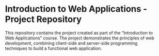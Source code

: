 # Introduction to Web Applications - Project Repository

This repository contains the project created as part of the “Introduction to Web Applications” course. The project demonstrates the principles of web development, combining client-side and server-side programming techniques to build a functional web application.
